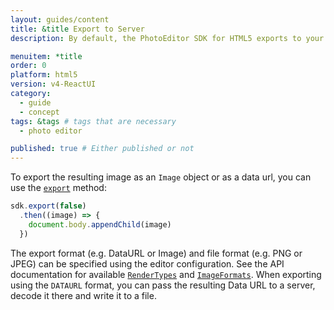 ```yaml
---
layout: guides/content
title: &title Export to Server
description: By default, the PhotoEditor SDK for HTML5 exports to your user's device. Learn how to disable the automatic download and export to a server instead.

menuitem: *title
order: 0
platform: html5
version: v4-ReactUI
category:
  - guide
  - concept
tags: &tags # tags that are necessary
  - photo editor

published: true # Either published or not
---
```



To export the resulting image as an `Image` object or as a data url, you can use the [`export`](http://static.photoeditorsdk.com/docs/html5/PhotoEditorSDK.html#export) method:

```js
sdk.export(false)
  .then((image) => {
    document.body.appendChild(image)
  })
```

The export format (e.g. DataURL or Image) and file format (e.g. PNG or JPEG) can be specified using the editor configuration. See the API documentation for available [`RenderTypes`](http://static.photoeditorsdk.com/docs/html5/PhotoEditorSDK.html#.RenderType) and [`ImageFormats`](http://static.photoeditorsdk.com/docs/html5/PhotoEditorSDK.html#.ImageFormat). When exporting using the `DATAURL` format, you can pass the resulting Data URL to a server, decode it there and write it to a file.
